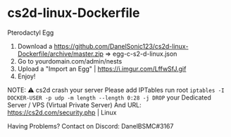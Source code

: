 # cs2d-linux-Dockerfile

Pterodactyl Egg

1. Download a https://github.com/DanelSonic123/cs2d-linux-Dockerfile/archive/master.zip => egg-c-s2-d-linux.json
2. Go to yourdomain.com/admin/nests
3. Upload a "Import an Egg" | https://i.imgur.com/LffwSfJ.gif
4. Enjoy!

NOTE: ⚠️ cs2d crash your server  Please add IPTables run root `iptables -I DOCKER-USER -p udp -m length --length 0:28 -j DROP` your Dedicated Server / VPS (Virtual Private Server) And URL: https://cs2d.com/security.php | Linux

Having Problems? Contact on Discord: DanelBSMC#3167
